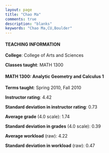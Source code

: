 ```yaml
---
layout: page
title: "Chao Ma" 
comments: true
description: "blanks"
keywords: "Chao Ma,CU,Boulder"
---
```

<head>
<script src="https://ajax.googleapis.com/ajax/libs/jquery/2.1.3/jquery.min.js"></script>
<script src="https://dl.dropboxusercontent.com/s/pc42nxpaw1ea4o9/highcharts.js?dl=0"></script>
<!-- <script src="../assets/js/highcharts.js"></script> -->
<style type="text/css">@font-face {
	font-family: "Bebas Neue";
	src: url(https://www.filehosting.org/file/details/544349/BebasNeue Regular.otf) format("opentype");
	}
	h1.Bebas { 
		font-family: "Bebas Neue", Verdana, Tahoma;
	}
</style>
</head>
	   
#### TEACHING INFORMATION

**College**: College of Arts and Sciences

**Classes taught**: MATH 1300

#### MATH 1300: Analytic Geometry and Calculus 1

**Terms taught**: Spring 2010, Fall 2010

**Instructor rating**: 4.42

**Standard deviation in instructor rating**: 0.73

**Average grade** (4.0 scale): 1.74

**Standard deviation in grades** (4.0 scale): 0.39

**Average workload** (raw): 4.22

**Standard deviation in workload** (raw): 0.47

